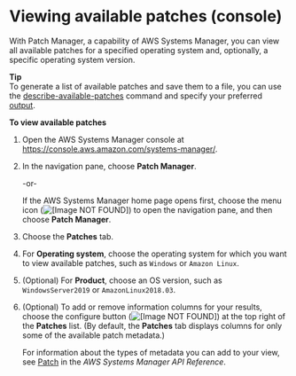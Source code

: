 # Viewing available patches \(console\)<a name="viewing-available-patches"></a>

With Patch Manager, a capability of AWS Systems Manager, you can view all available patches for a specified operating system and, optionally, a specific operating system version\.

**Tip**  
To generate a list of available patches and save them to a file, you can use the [describe\-available\-patches](https://docs.aws.amazon.com/cli/latest/reference/ssm/describe-available-patches.html) command and specify your preferred [output](https://docs.aws.amazon.com/cli/latest/reference/ssm/cli-usage-output.html)\.

**To view available patches**

1. Open the AWS Systems Manager console at [https://console\.aws\.amazon\.com/systems\-manager/](https://console.aws.amazon.com/systems-manager/)\.

1. In the navigation pane, choose **Patch Manager**\.

   \-or\-

   If the AWS Systems Manager home page opens first, choose the menu icon \(![\[Image NOT FOUND\]](http://docs.aws.amazon.com/systems-manager/latest/userguide/images/menu-icon-small.png)\) to open the navigation pane, and then choose **Patch Manager**\.

1. Choose the **Patches** tab\.

1. For **Operating system**, choose the operating system for which you want to view available patches, such as `Windows` or `Amazon Linux`\.

1. \(Optional\) For **Product**, choose an OS version, such as `WindowsServer2019` or `AmazonLinux2018.03`\.

1. \(Optional\) To add or remove information columns for your results, choose the configure button \(![\[Image NOT FOUND\]](http://docs.aws.amazon.com/systems-manager/latest/userguide/images/configure-button.png)\) at the top right of the **Patches** list\. \(By default, the **Patches** tab displays columns for only some of the available patch metadata\.\)

   For information about the types of metadata you can add to your view, see [Patch](https://docs.aws.amazon.com/systems-manager/latest/APIReference/API_Patch.html) in the *AWS Systems Manager API Reference*\.